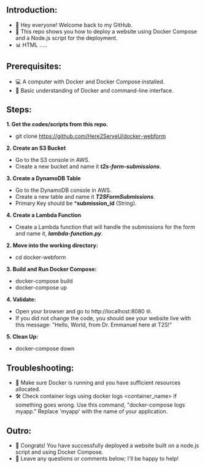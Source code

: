 ## Introduction:

* 👋 Hey everyone! Welcome back to my GitHub.
* 🎥 This repo shows you how to deploy a website using Docker Compose and a Node.js script for the deployment.
* 📊 HTML .....

## Prerequisites:
* 💻 A computer with Docker and Docker Compose installed.
* 📁 Basic understanding of Docker and command-line interface.

## Steps:
**1. Get the codes/scripts from this repo.**
* git clone https://github.com/Here2ServeU/docker-webform

**2. Create an S3 Bucket**
* Go to the S3 console in AWS.
* Create a new bucket and name it ***t2s-form-submissions***. 

**3. Create a DynamoDB Table**
* Go to the DynamoDB console in AWS.
* Create a new table and name it ***T2SFormSubmissions***.
* Primary Key should be ***submission_id** (String).

**4. Create a Lambda Function**
* Create a Lambda function that will handle the submissions for the form and name it, ***lambda-function.py***. 

**2. Move into the working directory:**
* cd docker-webform  

**3. Build and Run Docker Compose:**
* docker-compose build
* docker-compose up

**4. Validate:**
* Open your browser and go to http://localhost:8080 🌐.
* If you did not change the code, you should see your website live with this message: "Hello, World, from Dr. Emmanuel here at T2S!"

**5. Clean Up:**
* docker-compose down

## Troubleshooting:
* 🚨 Make sure Docker is running and you have sufficient resources allocated.
* 🛠️ Check container logs using docker logs <container_name> if something goes wrong. Use this command, "docker-compose logs myapp." Replace 'myapp' with the name of your application. 


## Outro:
* 🎉 Congrats! You have successfully deployed a website built on a node.js script and using Docker Compose.
* 💬 Leave any questions or comments below; I'll be happy to help!
